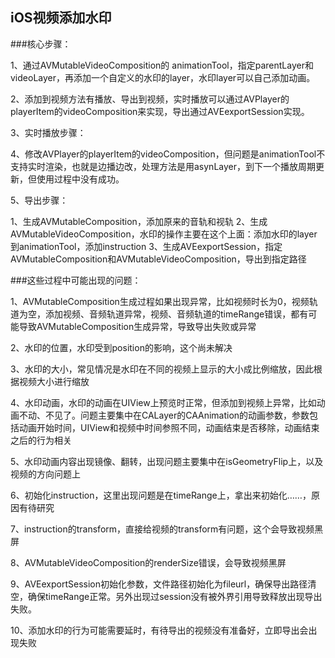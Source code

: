 ## iOS视频添加水印



###核心步骤：

1、通过AVMutableVideoComposition的 animationTool，指定parentLayer和videoLayer，再添加一个自定义的水印的layer，水印layer可以自己添加动画。

2、添加到视频方法有播放、导出到视频，实时播放可以通过AVPlayer的playerItem的videoComposition来实现，导出通过AVEexportSession实现。

3、实时播放步骤：

4、修改AVPlayer的playerItem的videoComposition，但问题是animationTool不支持实时渲染，也就是边播边改，处理方法是用asynLayer，到下一个播放周期更新，但使用过程中没有成功。

5、导出步骤：

1、生成AVMutableComposition，添加原来的音轨和视轨
2、生成AVMutableVideoComposition，水印的操作主要在这个上面：添加水印的layer到animationTool，添加instruction
3、生成AVEexportSession，指定AVMutableComposition和AVMutableVideoComposition，导出到指定路径


###这些过程中可能出现的问题：

1、AVMutableComposition生成过程如果出现异常，比如视频时长为0，视频轨道为空，添加视频、音频轨道异常，视频、音频轨道的timeRange错误，都有可能导致AVMutableComposition生成异常，导致导出失败或异常

2、水印的位置，水印受到position的影响，这个尚未解决

3、水印的大小，常见情况是水印在不同的视频上显示的大小成比例缩放，因此根据视频大小进行缩放

4、水印动画，水印的动画在UIView上预览时正常，但添加到视频上异常，比如动画不动、不见了。问题主要集中在CALayer的CAAnimation的动画参数，参数包括动画开始时间，UIView和视频中时间参照不同，动画结束是否移除，动画结束之后的行为相关

5、水印动画内容出现镜像、翻转，出现问题主要集中在isGeometryFlip上，以及视频的方向问题上

6、初始化instruction，这里出现问题是在timeRange上，拿出来初始化……，原因有待研究

7、instruction的transform，直接给视频的transform有问题，这个会导致视频黑屏

8、AVMutableVideoComposition的renderSize错误，会导致视频黑屏

9、AVEexportSession初始化参数，文件路径初始化为fileurl，确保导出路径清空，确保timeRange正常。另外出现过session没有被外界引用导致释放出现导出失败。

10、添加水印的行为可能需要延时，有待导出的视频没有准备好，立即导出会出现失败